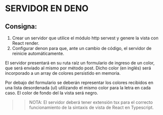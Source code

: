 # SERVIDOR EN DENO

## Consigna:

1. Crear un servidor que utilice el módulo http servest y genere la vista con React render.
2. Configurar denon para que, ante un cambio de código, el servidor de reinicie automáticamente.

El servidor presentará en su ruta raíz un formulario de ingreso de un color, que será enviado al mismo por método post. Dicho color (en inglés) será incorporado a un array de colores persistido en memoria.

Por debajo del formulario se deberán representar los colores recibidos en una lista desordenada (ul) utilizando el mismo color para la letra en cada caso. El color de fondo del la vista será negro.

>>NOTA: El servidor deberá tener extensión tsx para el correcto funcionamiento de la sintaxis de vista de React en Typescript.